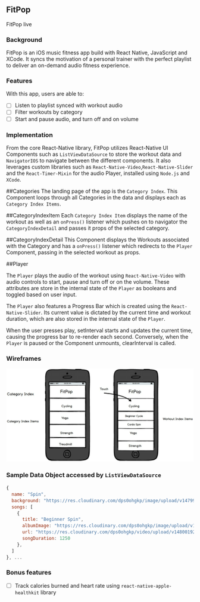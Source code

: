 ## FitPop

FitPop live

### Background

FitPop is an iOS music fitness app build with React Native, JavaScript and XCode. It syncs the motivation of a personal trainer with the perfect playlist to deliver an on-demand audio fitness experience.

### Features  

With this app, users are able to:

- [ ] Listen to playlist synced with workout audio
- [ ] Filter workouts by category
- [ ] Start and pause audio, and turn off and on volume

### Implementation
From the core React-Native library, FitPop utilizes React-Native UI Components such as `ListViewDataSource` to store the workout data and `NavigatorIOS` to navigate between the different components. It also leverages custom libraries such as `React-Native-Video`,`React-Native-Slider` and the `React-Timer-Mixin` for the audio Player, installed using `Node.js` and `XCode`.


##Categories
The landing page of the app is the `Category Index`. This Component loops through all Categories in the data and displays each as `Category Index Items`.

##CategoryIndexItem
Each `Category Index Item` displays the name of the workout as well as an `onPress()` listener which pushes on to navigator the `CategoryIndexDetail` and passes it props of the selected category.

##CategoryIndexDetail
This Component displays the Workouts associated with the Category and has a `onPress()` listener which redirects to the `Player` Component, passing in the selected workout as props.  

##Player

The `Player` plays the audio of the workout using `React-Native-Video` with audio controls to start, pause and turn off or on the volume. These attributes are store in the internal state of the `Player` as booleans and toggled based on user input.

The `Player` also features a Progress Bar which is created using the `React-Native-Slider`. Its current value is dictated by the current time and workout duration, which are also stored in the internal state of the `Player`.

When the user presses play, setInterval starts and updates the current time, causing the progress bar to re-render each second. Conversely, when the `Player` is paused or the Component unmounts, clearInterval is called.


### Wireframes

![wireframe](./FitPop.png)



### Sample Data Object accessed by `ListViewDataSource`
```js
{
  name: "Spin",
  background: "https://res.cloudinary.com/dps0ohgkp/image/upload/v1479958530/bigstock-Fit-people-in-a-spin-class-at-105710492_riypmm.jpg",
  songs: [
    {
      title: "Beginner Spin",
      albumImage: "https://res.cloudinary.com/dps0ohgkp/image/upload/v1479958530/bigstock-Fit-people-in-a-spin-class-at-105710492_riypmm.jpg",
      url: "https://res.cloudinary.com/dps0ohgkp/video/upload/v1480019241/BeginnerSpin_zdaviq.mp3",
      songDuration: 1250
    },
  ]
}, ...

```

### Bonus features

- [ ] Track calories burned and heart rate using `react-native-apple-healthkit` library
